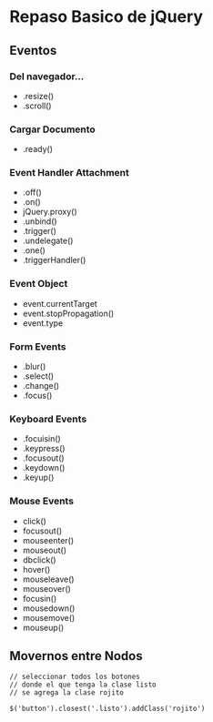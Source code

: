# Repaso Basico de jQuery

## Eventos

### Del navegador...

*	.resize()
*	.scroll()

### Cargar Documento 

*	.ready()

### Event Handler Attachment 

*	.off()
*	.on()
*	jQuery.proxy()
*	.unbind()
*	.trigger()
*	.undelegate()
*	.one()
*	.triggerHandler()

### Event Object 

*	event.currentTarget
*	event.stopPropagation()
*	event.type

### Form Events

*	.blur()
*	.select()
*	.change()
*	.focus()

### Keyboard Events 

*	.focuisin()
*	.keypress()
*	.focusout()
*	.keydown()
*	.keyup()

### Mouse Events 

*	click()
*	focusout()
*	mouseenter()
*	mouseout()
*	dbclick()
*	hover()
*	mouseleave()
*	mouseover()
*	focusin()
*	mousedown()
*	mousemove()
*	mouseup()


## Movernos entre Nodos 

```
// seleccionar todos los botones
// donde el que tenga la clase listo
// se agrega la clase rojito

$('button').closest('.listo').addClass('rojito')


```

